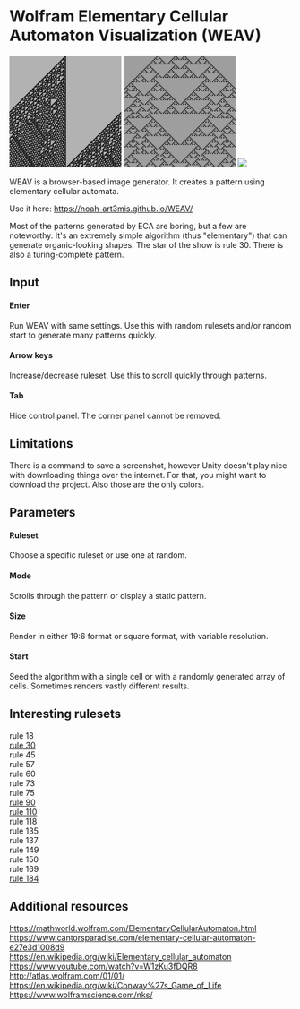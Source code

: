 # Wolfram Elementary Cellular Automaton Visualization (WEAV)

<img src="https://github.com/noah-art3mis/WEAV/blob/master/example_rule_110.png" height="200px" style=""/> <img src="https://github.com/noah-art3mis/WEAV/blob/master/example_rule_90.png" height="200px" style=""/> <img src="https://github.com/noah-art3mis/WEAV/blob/master/example_rule_60.png" height="200px" style=""/>

WEAV is a browser-based image generator. It creates a pattern using elementary cellular automata. 

Use it here: https://noah-art3mis.github.io/WEAV/

Most of the patterns generated by ECA are boring, but a few are noteworthy. It's an extremely simple algorithm (thus "elementary") that can generate organic-looking shapes. The star of the show is rule 30. There is also a turing-complete pattern.

## Input ##
#### Enter
Run WEAV with same settings. Use this with random rulesets and/or random start to generate many patterns quickly.
#### Arrow keys
Increase/decrease ruleset. Use this to scroll quickly through patterns.
#### Tab
Hide control panel. The corner panel cannot be removed. 

## Limitations
There is a command to save a screenshot, however Unity doesn't play nice with downloading things over the internet. For that, you might want to download the project. Also those are the only colors.
  
## Parameters
#### Ruleset
Choose a specific ruleset or use one at random.
#### Mode
Scrolls through the pattern or display a static pattern.
#### Size
Render in either 19:6 format or square format, with variable resolution.  
#### Start
Seed the algorithm with a single cell or with a randomly generated array of cells. Sometimes renders vastly different results.



## Interesting rulesets ##



rule 18  
[rule 30](https://en.wikipedia.org/wiki/Rule_30)  
rule 45  
rule 57  
rule 60  
rule 73  
rule 75  
[rule 90](https://en.wikipedia.org/wiki/Rule_90)  
[rule 110](https://en.wikipedia.org/wiki/Rule_110)  
rule 118  
rule 135  
rule 137  
rule 149  
rule 150  
rule 169  
[rule 184](https://en.wikipedia.org/wiki/Rule_184)  

## Additional resources ##
https://mathworld.wolfram.com/ElementaryCellularAutomaton.html  
https://www.cantorsparadise.com/elementary-cellular-automaton-e27e3d1008d9  
https://en.wikipedia.org/wiki/Elementary_cellular_automaton  
https://www.youtube.com/watch?v=W1zKu3fDQR8  
http://atlas.wolfram.com/01/01/  
https://en.wikipedia.org/wiki/Conway%27s_Game_of_Life  
https://www.wolframscience.com/nks/  
